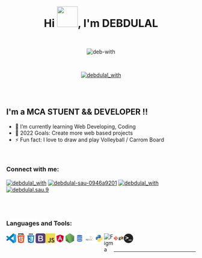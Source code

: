 
<h1 align="center">Hi <img src="https://github.com/mitul3737/mitul3737/blob/main/Wave.gif" height="55px" width="55px">, I'm DEBDULAL</h1>
<br>
<p align="center"> <img src="https://komarev.com/ghpvc/?username=deb-with&label=Profile%20views&color=0e75b6&style=flat" alt="deb-with" /> </p>
<br>
<p align="center"> <a href="https://twitter.com/debdulal_with" target="blank"><img src="https://img.shields.io/twitter/follow/debdulal_with?logo=twitter&style=for-the-badge" alt="debdulal_with" /></a> </p>


<br>
<br>

## I'm a MCA STUENT && DEVELOPER !!

- 🌱 I’m currently learning Web Developing, Coding
- 🥅 2022 Goals: Create more web based projects
- ⚡ Fun fact: I love to draw and play Volleyball / Carrom Board
<br>
<h3 align="left">Connect with me:</h3>
<p align="left">
<a href="https://twitter.com/debdulal_with" target="blank"><img align="center" src="https://raw.githubusercontent.com/rahuldkjain/github-profile-readme-generator/master/src/images/icons/Social/twitter.svg" alt="debdulal_with" height="30" width="40" /></a>
<a href="https://linkedin.com/in/debdulal-sau-0946a9201" target="blank"><img align="center" src="https://raw.githubusercontent.com/rahuldkjain/github-profile-readme-generator/master/src/images/icons/Social/linked-in-alt.svg" alt="debdulal-sau-0946a9201" height="30" width="40" /></a>
<a href="https://instagram.com/debdulal_with" target="blank"><img align="center" src="https://raw.githubusercontent.com/rahuldkjain/github-profile-readme-generator/master/src/images/icons/Social/instagram.svg" alt="debdulal_with" height="30" width="40" /></a>
<a href="https://www.facebook.com/debdulal.sau.9" target="blank"><img align="center" src="https://raw.githubusercontent.com/rahuldkjain/github-profile-readme-generator/master/src/images/icons/Social/facebook.svg" alt="debdulal.sau.9" height="30" width="40" /></a>

</p>

<br/>
<br/>

### Languages and Tools:

<img align="left" alt="Visual Studio Code" width="26px" src="https://raw.githubusercontent.com/github/explore/80688e429a7d4ef2fca1e82350fe8e3517d3494d/topics/visual-studio-code/visual-studio-code.png" />
<img align="left" alt="HTML5" width="26px" src="https://raw.githubusercontent.com/github/explore/80688e429a7d4ef2fca1e82350fe8e3517d3494d/topics/html/html.png" />
<img align="left" alt="CSS3" width="26px" src="https://raw.githubusercontent.com/github/explore/80688e429a7d4ef2fca1e82350fe8e3517d3494d/topics/css/css.png" />
<img align="left" alt="Bootstrap" width="26px" src="https://raw.githubusercontent.com/github/explore/80688e429a7d4ef2fca1e82350fe8e3517d3494d/topics/bootstrap/bootstrap.png" />
<img align="left" alt="JavaScript" width="26px" src="https://raw.githubusercontent.com/github/explore/80688e429a7d4ef2fca1e82350fe8e3517d3494d/topics/javascript/javascript.png" />
<img align="left" alt="Angular" width="26px" src="https://raw.githubusercontent.com/github/explore/80688e429a7d4ef2fca1e82350fe8e3517d3494d/topics/angular/angular.png" />
<img align="left" alt="Node.js" width="26px" src="https://raw.githubusercontent.com/github/explore/80688e429a7d4ef2fca1e82350fe8e3517d3494d/topics/nodejs/nodejs.png" />
<img align="left" alt="SQL" width="26px" src="https://raw.githubusercontent.com/github/explore/80688e429a7d4ef2fca1e82350fe8e3517d3494d/topics/sql/sql.png" />
<img align="left" alt="MySQL" width="26px" src="https://raw.githubusercontent.com/github/explore/80688e429a7d4ef2fca1e82350fe8e3517d3494d/topics/mysql/mysql.png" />
<img align="left" alt="Python" width="26px" src="https://raw.githubusercontent.com/github/explore/80688e429a7d4ef2fca1e82350fe8e3517d3494d/topics/python/python.png" />
<img align="left" alt="Figma" width="26px" src="https://i.pinimg.com/736x/eb/e8/80/ebe880ba05add588e0518ad30d6fe1de.jpg"/>
<img align="left" alt="Git" width="26px" src="https://raw.githubusercontent.com/github/explore/80688e429a7d4ef2fca1e82350fe8e3517d3494d/topics/git/git.png" />
<img align="left" alt="Terminal" width="26px" src="https://raw.githubusercontent.com/github/explore/80688e429a7d4ef2fca1e82350fe8e3517d3494d/topics/terminal/terminal.png" />

<br />
<br />

---
<!-- 
<details>
  <summary>:zap: GitHub Stats</summary>

  <img align="left" alt="deb-with's GitHub Stats" src="https://github-readme-stats.deb-with.vercel.app/api?username=deb-with&show_icons=true&hide_border=true" />

</details> -->

[linkedin]: https://www.linkedin.com/in/debdulal-sau-0946a9201/
[instagram]: https://www.instagram.com/debdulal_with/
[facebook]: https://www.facebook.com/debdulal.sau.9
[twitter]: https://twitter.com/debdulal_with
